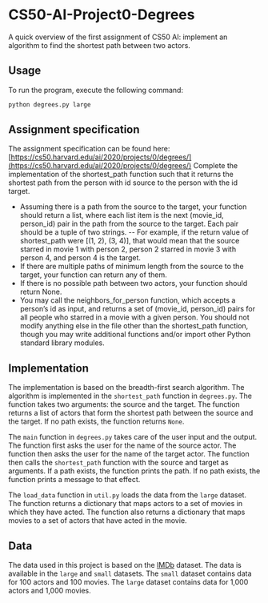 # CS50-AI-Project0-Degrees
A quick overview of the first assignment of CS50 AI: implement an algorithm to find the shortest path between two actors.
## Usage
To run the program, execute the following command:
```bash
python degrees.py large
```

## Assignment specification
The assignment specification can be found here: [https://cs50.harvard.edu/ai/2020/projects/0/degrees/](https://cs50.harvard.edu/ai/2020/projects/0/degrees/)
Complete the implementation of the shortest_path function such that it returns the shortest path from the person with id source to the person with the id target.

- Assuming there is a path from the source to the target, your function should return a list, where each list item is the next (movie_id, person_id) pair in the path from the source to the target. Each pair should be a tuple of two strings.
-- For example, if the return value of shortest_path were [(1, 2), (3, 4)], that would mean that the source starred in movie 1 with person 2, person 2 starred in movie 3 with person 4, and person 4 is the target.
- If there are multiple paths of minimum length from the source to the target, your function can return any of them.
- If there is no possible path between two actors, your function should return None.
- You may call the neighbors_for_person function, which accepts a person’s id as input, and returns a set of (movie_id, person_id) pairs for all people who starred in a movie with a given person.
You should not modify anything else in the file other than the shortest_path function, though you may write additional functions and/or import other Python standard library modules.

## Implementation
The implementation is based on the breadth-first search algorithm. The algorithm is implemented in the `shortest_path` function in `degrees.py`. The function takes two arguments: the source and the target. The function returns a list of actors that form the shortest path between the source and the target. If no path exists, the function returns `None`.

The `main` function in `degrees.py` takes care of the user input and the output. The function first asks the user for the name of the source actor. The function then asks the user for the name of the target actor. The function then calls the `shortest_path` function with the source and target as arguments. If a path exists, the function prints the path. If no path exists, the function prints a message to that effect.

The `load_data` function in `util.py` loads the data from the `large` dataset. The function returns a dictionary that maps actors to a set of movies in which they have acted. The function also returns a dictionary that maps movies to a set of actors that have acted in the movie.

## Data
The data used in this project is based on the [IMDb](https://www.imdb.com/) dataset. The data is available in the `large` and `small` datasets. The `small` dataset contains data for 100 actors and 100 movies. The `large` dataset contains data for 1,000 actors and 1,000 movies.

